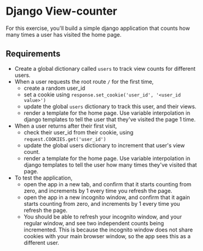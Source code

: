 # Django View-counter

For this exercise, you'll build a simple django application that counts how many times a user has visited the home page. 


## Requirements
- Create a global dictionary called `users` to track view counts for different users.
- When a user requests the root route `/` for the first time,
    - create a random user_id
    - set a cookie using `response.set_cookie('user_id', '<user_id value>')`
    - update the global `users` dictionary to track this user, and their views. 
    - render a template for the home page. Use variable interpolation in django templates to tell the user that they've visited the page 1 time. 
- When a user returns after their first visit, 
    - check their user_id from their cookie, using `request.COOKIES.get('user_id')`
    - update the global users dictionary to increment that user's view count.
    - render a template for the home page. Use variable interpolation in django templates to tell the user how many times they've visited that page.
- To test the application,
    - open the app in a new tab, and confirm that it starts counting from zero, and increments by 1 every time you refresh the page. 
    - open the app in a new incognito window, and confirm that it again starts counting from zero, and increments by 1 every time you refresh the page. 
    - You should be able to refresh your incognito window, and your regular window, and see two independent counts being incremented. This is because the incognito window does not share cookies with your main browser window, so the app sees this as a different user. 